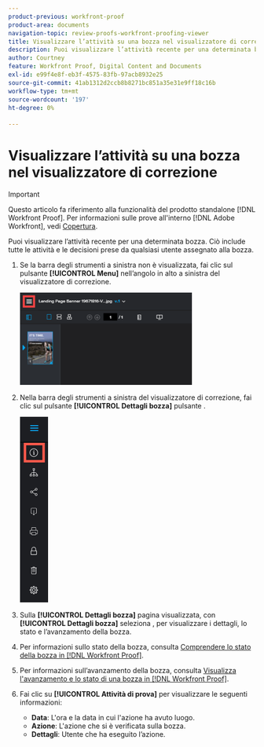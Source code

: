 ```yaml
---
product-previous: workfront-proof
product-area: documents
navigation-topic: review-proofs-workfront-proofing-viewer
title: Visualizzare l’attività su una bozza nel visualizzatore di correzione
description: Puoi visualizzare l’attività recente per una determinata bozza. Ciò include tutte le attività e le decisioni prese da qualsiasi utente assegnato alla bozza.
author: Courtney
feature: Workfront Proof, Digital Content and Documents
exl-id: e99f4e8f-eb3f-4575-83fb-97acb8932e25
source-git-commit: 41ab1312d2ccb8b8271bc851a35e31e9ff18c16b
workflow-type: tm+mt
source-wordcount: '197'
ht-degree: 0%

---
```


# Visualizzare l’attività su una bozza nel visualizzatore di correzione

>[!IMPORTANT]
>
>Questo articolo fa riferimento alla funzionalità del prodotto standalone [!DNL Workfront Proof]. Per informazioni sulle prove all&#39;interno [!DNL Adobe Workfront], vedi [Copertura](../../../review-and-approve-work/proofing/proofing.md).

Puoi visualizzare l’attività recente per una determinata bozza. Ciò include tutte le attività e le decisioni prese da qualsiasi utente assegnato alla bozza.

1. Se la barra degli strumenti a sinistra non è visualizzata, fai clic sul pulsante **[!UICONTROL Menu]** nell’angolo in alto a sinistra del visualizzatore di correzione.

   ![](assets/menu-icon-in-proofing-viewer-350x188.png)

1. Nella barra degli strumenti a sinistra del visualizzatore di correzione, fai clic sul pulsante **[!UICONTROL Dettagli bozza]** pulsante .

   ![Proofing_Viewer_toolbar_button__Proof_details.png](assets/proofing-viewer-toolbar-button---proof-details.png)

1. Sulla **[!UICONTROL Dettagli bozza]** pagina visualizzata, con **[!UICONTROL Dettagli bozza]** seleziona , per visualizzare i dettagli, lo stato e l’avanzamento della bozza.

1. Per informazioni sullo stato della bozza, consulta [Comprendere lo stato della bozza in [!DNL Workfront Proof]](../../../workfront-proof/wp-work-proofsfiles/manage-your-work/proof-state.md).

1. Per informazioni sull’avanzamento della bozza, consulta [Visualizza l&#39;avanzamento e lo stato di una bozza in [!DNL Workfront Proof]](../../../workfront-proof/wp-work-proofsfiles/manage-your-work/view-progress-and-status-of-proof.md).
1. Fai clic su **[!UICONTROL Attività di prova]** per visualizzare le seguenti informazioni:

   * **Data**: L&#39;ora e la data in cui l&#39;azione ha avuto luogo.
   * **Azione**: L&#39;azione che si è verificata sulla bozza.
   * **Dettagli**: Utente che ha eseguito l’azione.
